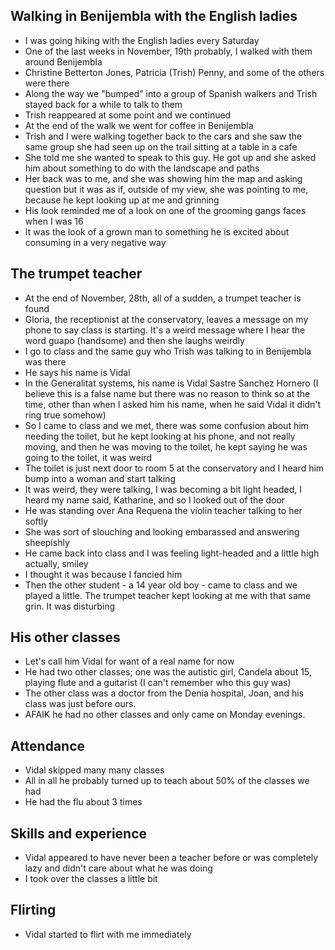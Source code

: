 ## Walking in Benijembla with the English ladies

- I was going hiking with the English ladies every Saturday
- One of the last weeks in November, 19th probably, I walked with them around Benijembla
- Christine Betterton Jones, Patricia (Trish) Penny, and some of the others were there
- Along the way we "bumped" into a group of Spanish walkers and Trish stayed back for a while to talk to them
- Trish reappeared at some point and we continued
- At the end of the walk we went for coffee in Benijembla
- Trish and I were walking together back to the cars and she saw the same group she had seen up on the trail sitting at a table in a cafe
- She told me she wanted to speak to this guy. He got up and she asked him about something to do with the landscape and paths
- Her back was to me, and she was showing him the map and asking question but it was as if, outside of my view, she was pointing to me, because he kept looking up at me and grinning 
- His look reminded me of a look on one of the grooming gangs faces when I was 16
- It was the look of a grown man to something he is excited about consuming in a very negative way

## The trumpet teacher

- At the end of November, 28th, all of a sudden, a trumpet teacher is found
- Gloria, the receptionist at the conservatory, leaves a message on my phone to say class is starting. It's a weird message where I hear the word guapo (handsome) and then she laughs weirdly
- I go to class and the same guy who Trish was talking to in Benijembla was there
- He says his name is Vidal
- In the Generalitat systems, his name is Vidal Sastre Sanchez Hornero (I believe this is a false name but there was no reason to think so at the time, other than when I asked him his name, when he said Vidal it didn't ring true somehow)
- So I came to class and we met, there was some confusion about him needing the toilet, but he kept looking at his phone, and not really moving, and then he was moving to the toilet, he kept saying he was going to the toilet, it was weird
- The toilet is just next door to room 5 at the conservatory and I heard him bump into a woman and start talking
- It was weird, they were talking, I was becoming a bit light headed, I heard my name said, Katharine, and so I looked out of the door
- He was standing over Ana Requena the violin teacher talking to her softly
- She was sort of slouching and looking embarassed and answering sheepishly
- He came back into class and I was feeling light-headed and a little high actually, smiley
- I thought it was because I fancied him
- Then the other student - a 14 year old boy - came to class and we played a little. The trumpet teacher kept looking at me with that same grin. It was disturbing

## His other classes

- Let's call him Vidal for want of a real name for now
- He had two other classes; one was the autistic girl, Candela about 15,  playing flute and a guitarist (I can't remember who this guy was)
- The other class was a doctor from the Denia hospital, Joan, and his class was just before ours.
- AFAIK he had no other classes and only came on Monday evenings.

## Attendance

- Vidal skipped many many classes 
- All in all he probably turned up to teach about 50% of the classes we had
- He had the flu about 3 times

## Skills and experience

- Vidal appeared to have never been a teacher before or was completely lazy and didn't care about what he was doing
- I took over the classes a little bit

## Flirting

- Vidal started to flirt with me immediately
